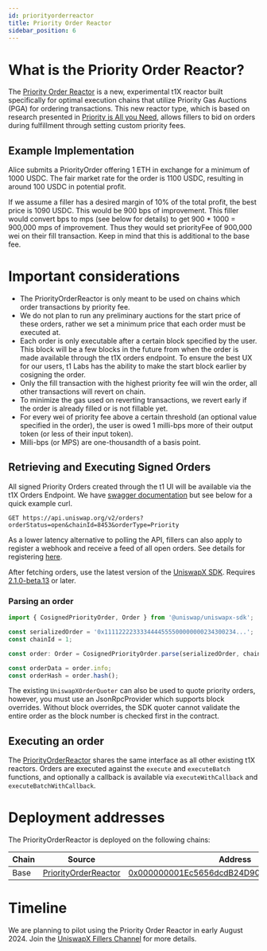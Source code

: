```yaml
---
id: priorityorderreactor
title: Priority Order Reactor
sidebar_position: 6
---
```

# What is the Priority Order Reactor?
The [Priority Order Reactor](https://github.com/Uniswap/UniswapX/blob/main/src/reactors/PriorityOrderReactor.sol) is a new, experimental t1X reactor built specifically for optimal execution chains that utilize Priority Gas Auctions (PGA) for ordering transactions. This new reactor type, which is based on research presented in [Priority is All you Need](https://www.paradigm.xyz/2024/06/priority-is-all-you-need), allows fillers to bid on orders during fulfillment through setting custom priority fees. 

## Example Implementation
Alice submits a PriorityOrder offering 1 ETH in exchange for a minimum of 1000 USDC. The fair market rate for the order is 1100 USDC, resulting in around 100 USDC in potential profit. 

If we assume a filler has a desired margin of 10% of the total profit, the best price is 1090 USDC. This would be 900 bps of improvement. This filler would convert bps to mps (see below for details) to get 900 * 1000 = 900,000 mps of improvement. Thus they would set priorityFee of 900,000 wei on their fill transaction. Keep in mind that this is additional to the base fee.

# Important considerations
- The PriorityOrderReactor is only meant to be used on chains which order transactions by priority fee. 
- We do not plan to run any preliminary auctions for the start price of these orders, rather we set a minimum price that each order must be executed at.
- Each order is only executable after a certain block specified by the user. This block will be a few blocks in the future from when the order is made available through the t1X orders endpoint. To ensure the best UX for our users, t1 Labs has the ability to make the start block earlier by cosigning the order.
- Only the fill transaction with the highest priority fee will win the order, all other transactions will revert on chain.
- To minimize the gas used on reverting transactions, we revert early if the order is already filled or is not fillable yet.
- For every wei of priority fee above a certain threshold (an optional value specified in the order), the user is owed 1 milli-bps more of their output token (or less of their input token). 
- Milli-bps (or MPS) are one-thousandth of a basis point.

## Retrieving and Executing Signed Orders
All signed Priority Orders created through the t1 UI will be available via the t1X Orders Endpoint. We have [swagger documentation](https://api.uniswap.org/v2/uniswapx/docs) but see below for a quick example curl.

```
GET https://api.uniswap.org/v2/orders?orderStatus=open&chainId=8453&orderType=Priority
```

As a lower latency alternative to polling the API, fillers can also apply to register a webhook and receive a feed of all open orders. See details for registering [here](./webhooks). 

After fetching orders, use the latest version of the [UniswapX SDK](https://github.com/Uniswap/sdks/tree/main/sdks/uniswapx-sdk#parsing-orders). Requires [2.1.0-beta.13](https://www.npmjs.com/package/@uniswap/uniswapx-sdk/v/2.1.0-beta.13) or later.

### Parsing an order
```typescript
import { CosignedPriorityOrder, Order } from '@uniswap/uniswapx-sdk';

const serializedOrder = '0x1111222233334444555500000000234300234...';
const chainId = 1; 

const order: Order = CosignedPriorityOrder.parse(serializedOrder, chainId);

const orderData = order.info;
const orderHash = order.hash();
```

The existing `UniswapXOrderQuoter` can also be used to quote priority orders, however, you must use an JsonRpcProvider which supports block overrides. Without block overrides, the SDK quoter cannot validate the entire order as the block number is checked first in the contract.

## Executing an order
The [PriorityOrderReactor](https://github.com/Uniswap/UniswapX/blob/main/src/reactors/PriorityOrderReactor.sol) shares the same interface as all other existing t1X reactors. Orders are executed against the `execute` and `executeBatch` functions, and optionally a callback is available via `executeWithCallback` and `executeBatchWithCallback`.

# Deployment addresses
The PriorityOrderReactor is deployed on the following chains:

| Chain | Source                                                                                                        | Address                                                                                                               |
| ----- | ------------------------------------------------------------------------------------------------------------- | ----------------------------------------------------------------------------------------------------------------------|
| Base  | [PriorityOrderReactor](https://github.com/Uniswap/UniswapX/blob/main/src/reactors/PriorityOrderReactor.sol)   | [0x000000001Ec5656dcdB24D90DFa42742738De729](https://basescan.org/address/0x000000001Ec5656dcdB24D90DFa42742738De729) |


# Timeline
We are planning to pilot using the Priority Order Reactor in early August 2024. Join the [UniswapX Fillers Channel](https://t.me/UniswapXdiscussion) for more details. 
